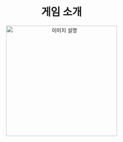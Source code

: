 <div align="center">
    <h1>
      게임 소개 
    </h1>
</div>

<div align="center">
  <img src="https://github.com/user-attachments/assets/4f288d88-23c9-4ad0-a133-32ab75c7e46e" alt="이미지 설명" width="300" height="300">
</div>
